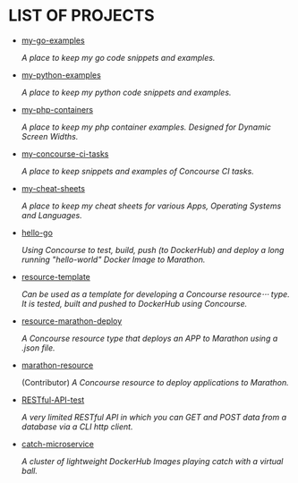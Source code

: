 # LIST OF PROJECTS

* [my-go-examples](https://jeffdecola.github.io/my-go-examples/)

   _A place to keep my go code snippets and
   examples._

* [my-python-examples](https://jeffdecola.github.io/my-python-examples/)

  _A place to keep my python code snippets and
  examples._

* [my-php-containers](https://jeffdecola.github.io/my-php-containers/)

   _A place to keep my php container examples.
   Designed for Dynamic Screen Widths._

* [my-concourse-ci-tasks](https://jeffdecola.github.io/my-concourse-ci-tasks/)

   _A place to keep snippets and examples of Concourse CI tasks._

* [my-cheat-sheets](https://jeffdecola.github.io/my-cheat-sheets/)

  _A place to keep my cheat sheets for various Apps, Operating Systems
  and Languages._

* [hello-go](https://jeffdecola.github.io/hello-go/)

  _Using Concourse to test, build, push (to DockerHub) and
  deploy a long running "hello-world" Docker Image to Marathon._

* [resource-template](https://jeffdecola.github.io/resource-template/)

   _Can be used as a template for developing a Concourse resource⋅⋅⋅
   type. It is tested, built and pushed to DockerHub using Concourse._

* [resource-marathon-deploy](https://jeffdecola.github.io/resource-marathon-deploy/)

   _A Concourse resource type that deploys an APP to Marathon
   using a .json file._

* [marathon-resource](https://github.com/ckaznocha/marathon-resource/)

   (Contributor) _A Concourse resource to deploy applications to Marathon._

* [RESTful-API-test](https://jeffdecola.github.io/RESTful-API-test/)

   _A very limited RESTful API in which you can GET
   and POST data from a database via a CLI http client._

* [catch-microservice](https://jeffdecola.github.io/catch-microservice/)

   _A cluster of lightweight DockerHub Images playing catch with a
   virtual ball._

